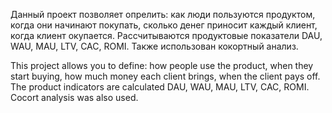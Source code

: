 Данный проект позволяет опрелить: как люди пользуются продуктом, когда они начинают покупать, сколько денег приносит каждый клиент, когда клиент окупается. Рассчитываются продуктовые показатели DAU, WAU, MAU,  LTV, CAC, ROMI. Также использован кокортный анализ.

This project allows you to define: how people use the product, when they start buying, how much money each client brings, when the client pays off. The product indicators are calculated DAU, WAU, MAU, LTV, CAC, ROMI. Cocort analysis was also used.
